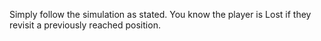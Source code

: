Simply follow the simulation as stated. You know the player is Lost if they revisit a previously reached position.
